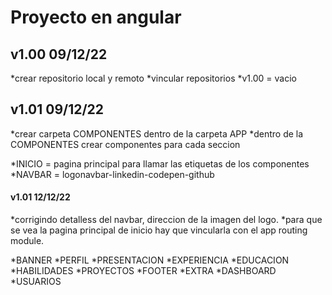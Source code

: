# Proyecto en angular

## v1.00 09/12/22
*crear repositorio local y remoto
*vincular repositorios
*v1.00 = vacio

## v1.01 09/12/22
*crear carpeta COMPONENTES dentro de la carpeta APP
*dentro de la COMPONENTES crear componentes para cada seccion

*INICIO = pagina principal para llamar las etiquetas de los componentes
*NAVBAR = logonavbar-linkedin-codepen-github
#### v1.01 12/12/22
*corrigindo detalless del navbar, direccion de la imagen del logo.
*para que se vea la pagina principal de inicio hay que vincularla con el app routing module.

*BANNER
*PERFIL
*PRESENTACION
*EXPERIENCIA
*EDUCACION
*HABILIDADES
*PROYECTOS
*FOOTER
*EXTRA
*DASHBOARD
*USUARIOS

